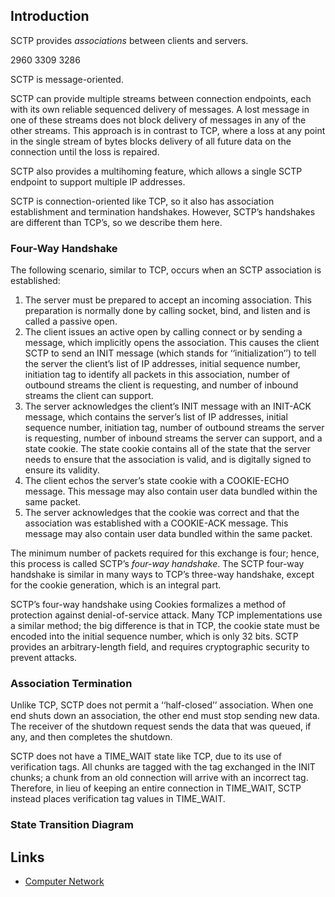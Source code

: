 ## Introduction



SCTP provides *associations* between clients and servers.

2960 3309 3286

SCTP is message-oriented.

SCTP can provide multiple streams between connection endpoints, each with its own reliable sequenced delivery of messages.
A lost message in one of these streams does not block delivery of messages in any of the other streams.
This approach is in contrast to TCP, where a loss at any point in the single stream of bytes blocks delivery of all future data on the connection until the loss is repaired.

SCTP also provides a multihoming feature, which allows a single SCTP endpoint to support multiple IP addresses.

SCTP is connection-oriented like TCP, so it also has association establishment and termination handshakes. 
However, SCTP’s handshakes are different than TCP’s, so we describe them here.

### Four-Way Handshake

The following scenario, similar to TCP, occurs when an SCTP association is established:
1. The server must be prepared to accept an incoming association. This preparation is normally done by calling socket, bind, and listen and is called a passive open.
2. The client issues an active open by calling connect or by sending a message, which implicitly opens the association. 
   This causes the client SCTP to send an INIT message (which stands for ‘‘initialization’’) to tell the server the client’s list of IP addresses, initial sequence number, 
   initiation tag to identify all packets in this association, number of outbound streams the client is requesting, and number of inbound streams the client can support.
3. The server acknowledges the client’s INIT message with an INIT-ACK message, which contains the server’s list of IP addresses, 
   initial sequence number, initiation tag, number of outbound streams the server is requesting, number of inbound streams the server can support, and a state cookie. 
   The state cookie contains all of the state that the server needs to ensure that the association is valid, and is digitally signed to ensure its validity.
4. The client echos the server’s state cookie with a COOKIE-ECHO message. This message may also contain user data bundled within the same packet.
5. The server acknowledges that the cookie was correct and that the association was established with a COOKIE-ACK message. 
   This message may also contain user data bundled within the same packet.

The minimum number of packets required for this exchange is four; hence, this process is called SCTP’s *four-way handshake*.
The SCTP four-way handshake is similar in many ways to TCP’s three-way handshake, except for the cookie generation, which is an integral part. 

SCTP’s four-way handshake using Cookies formalizes a method of protection against denial-of-service attack.
Many TCP implementations use a similar method; the big difference is that in TCP, the cookie state must be encoded into the initial sequence number, which is only 32 bits.
SCTP provides an arbitrary-length field, and requires cryptographic security to prevent attacks.


### Association Termination

Unlike TCP, SCTP does not permit a ‘‘half-closed’’ association.
When one end shuts down an association, the other end must stop sending new data. The receiver of the shutdown request sends the data that was queued, if any, and then completes the shutdown.


SCTP does not have a TIME_WAIT state like TCP, due to its use of verification tags.
All chunks are tagged with the tag exchanged in the INIT chunks; a chunk from an old connection will arrive with an incorrect tag. 
Therefore, in lieu of keeping an entire connection in TIME_WAIT, SCTP instead places verification tag values in TIME_WAIT.




### State Transition Diagram






## Links
- [Computer Network](/docs/CS/CN/CN.md)


